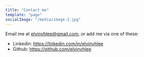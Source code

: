 ```yaml
---
title: "Contact me"
template: "page"
socialImage: "/media/image-2.jpg"
---
```


Email me at elvinyhlee@gmail.com, or add me via one of these:

* Linkedin: https://linkedin.com/in/elvinyhlee
* Github: https://github.com/elvinyhlee
